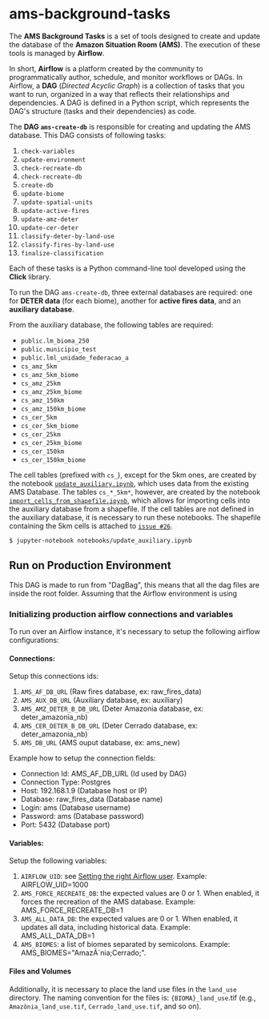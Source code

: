 # ams-background-tasks

The **AMS Background Tasks** is a set of tools designed to create and update the database of the **Amazon Situation Room (AMS)**. The execution of these tools is managed by **Airflow**.

In short, **Airflow** is a platform created by the community to programmatically author, schedule, and monitor workflows or DAGs. In Airflow, a **DAG** (*Directed Acyclic Graph*) is a collection of tasks that you want to run, organized in a way that reflects their relationships and dependencies. A DAG is defined in a Python script, which represents the DAG's structure (tasks and their dependencies) as code.

The **DAG `ams-create-db`** is responsible for creating and updating the AMS database. This DAG consists of following tasks:

1. `check-variables`
2. `update-environment`
3. `check-recreate-db`
4. `check-recreate-db`
5. `create-db`
6. `update-biome`
7. `update-spatial-units`
8. `update-active-fires`
9. `update-amz-deter`
10. `update-cer-deter`
11. `classify-deter-by-land-use`
12. `classify-fires-by-land-use`
13. `finalize-classification`

Each of these tasks is a Python command-line tool developed using the **Click** library.

To run the DAG `ams-create-db`, three external databases are required: one for **DETER data** (for each biome), another for **active fires data**, and an **auxiliary database**.

From the auxiliary database, the following tables are required:

- `public.lm_bioma_250`
- `public.municipio_test`
- `public.lml_unidade_federacao_a`
- `cs_amz_5km`
- `cs_amz_5km_biome`
- `cs_amz_25km`
- `cs_amz_25km_biome`
- `cs_amz_150km`
- `cs_amz_150km_biome`
- `cs_cer_5km`
- `cs_cer_5km_biome`
- `cs_cer_25km`
- `cs_cer_25km_biome`
- `cs_cer_150km`
- `cs_cer_150km_biome`

The cell tables (prefixed with `cs_`), except for the 5km ones, are created by the notebook [`update_auxiliary.ipynb`](https://github.com/terrabrasilis/ams-background-tasks/blob/main/notebooks/update_auxiliary.ipynb), which uses data from the existing AMS Database. The tables `cs_*_5km*`, however, are created by the notebook [`import_cells_from_shapefile.ipynb`](https://github.com/terrabrasilis/ams-background-tasks/blob/main/notebooks/import_cells_from_shapefile.ipynb), which allows for importing cells into the auxiliary database from a shapefile. If the cell tables are not defined in the auxiliary database, it is necessary to run these notebooks. The shapefile containing the 5km cells is attached to [`issue #26`](https://github.com/terrabrasilis/ams-background-tasks/issues/26).

```bash
$ jupyter-notebook notebooks/update_auxiliary.ipynb
```

## Run on Production Environment

This DAG is made to run from "DagBag", this means that all the dag files are inside the root folder.
Assuming that the Airflow environment is using 

### Initializing production airflow connections and variables

To run over an Airflow instance, it's necessary to setup the following airflow configurations:

#### Connections:

Setup this connections ids:
1)  `AMS_AF_DB_URL` (Raw fires database, ex: raw_fires_data)
2)  `AMS_AUX_DB_URL` (Auxiliary database, ex: auxiliary)
3)  `AMS_AMZ_DETER_B_DB_URL` (Deter Amazonia database, ex: deter_amazonia_nb)
4) `AMS_CER_DETER_B_DB_URL` (Deter Cerrado database, ex: deter_amazonia_nb)
5)  `AMS_DB_URL` (AMS ouput database, ex: ams_new)


Example how to setup the connection fields:

- Connection Id: AMS_AF_DB_URL (Id used by DAG)
- Connection Type: Postgres
- Host: 192.168.1.9 (Database host or IP)
- Database: raw_fires_data (Database name)
- Login: ams (Database username)
- Password: ams (Database password)
- Port: 5432 (Database port) 

#### Variables:

Setup the following variables:

1) `AIRFLOW_UID`: see [Setting the right Airflow user](https://github.com/terrabrasilis/ams-background-tasks?tab=readme-ov-file#setting-the-right-airflow-user). Example: AIRFLOW_UID=1000
2) `AMS_FORCE_RECREATE_DB`: the expected values are 0 or 1. When enabled, it forces the recreation of the AMS database. Example: AMS_FORCE_RECREATE_DB=1
3) `AMS_ALL_DATA_DB`: the expected values are 0 or 1. When enabled, it updates all data, including historical data. Example: AMS_ALL_DATA_DB=1
4) `AMS_BIOMES`: a list of biomes separated by semicolons. Example: AMS_BIOMES="AmazÃ´nia;Cerrado;".

#### Files and Volumes

Additionally, it is necessary to place the land use files in the `land_use` directory. The naming convention for the files is: `{BIOMA}_land_use`.tif (e.g., `Amazônia_land_use.tif`, `Cerrado_land_use.tif`, and so on).

